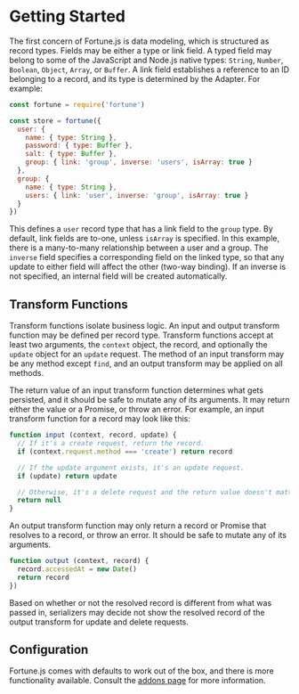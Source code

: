 # Getting Started

The first concern of Fortune.js is data modeling, which is structured as record types. Fields may be either a type or link field. A typed field may belong to some of the JavaScript and Node.js native types: `String`, `Number`, `Boolean`, `Object`, `Array`, or `Buffer`. A link field establishes a reference to an ID belonging to a record, and its type is determined by the Adapter. For example:

```js
const fortune = require('fortune')

const store = fortune({
  user: {
    name: { type: String },
    password: { type: Buffer },
    salt: { type: Buffer },
    group: { link: 'group', inverse: 'users', isArray: true }
  },
  group: {
    name: { type: String },
    users: { link: 'user', inverse: 'group', isArray: true }
  }
})
```

This defines a `user` record type that has a link field to the `group` type. By default, link fields are to-one, unless `isArray` is specified. In this example, there is a many-to-many relationship between a user and a group. The `inverse` field specifies a corresponding field on the linked type, so that any update to either field will affect the other (two-way binding). If an inverse is not specified, an internal field will be created automatically.


## Transform Functions

Transform functions isolate business logic. An input and output transform function may be defined per record type. Transform functions accept at least two arguments, the `context` object, the record, and optionally the `update` object for an `update` request. The method of an input transform may be any method except `find`, and an output transform may be applied on all methods.

The return value of an input transform function determines what gets persisted, and it should be safe to mutate any of its arguments. It may return either the value or a Promise, or throw an error. For example, an input transform function for a record may look like this:

```js
function input (context, record, update) {
  // If it's a create request, return the record.
  if (context.request.method === 'create') return record

  // If the update argument exists, it's an update request.
  if (update) return update

  // Otherwise, it's a delete request and the return value doesn't matter.
  return null
}
```

An output transform function may only return a record or Promise that resolves to a record, or throw an error. It should be safe to mutate any of its arguments.

```js
function output (context, record) {
  record.accessedAt = new Date()
  return record
})
```

Based on whether or not the resolved record is different from what was passed in, serializers may decide not show the resolved record of the output transform for update and delete requests.


## Configuration

Fortune.js comes with defaults to work out of the box, and there is more functionality available. Consult the [addons page](http://fortunejs.com/addons/) for more information.
